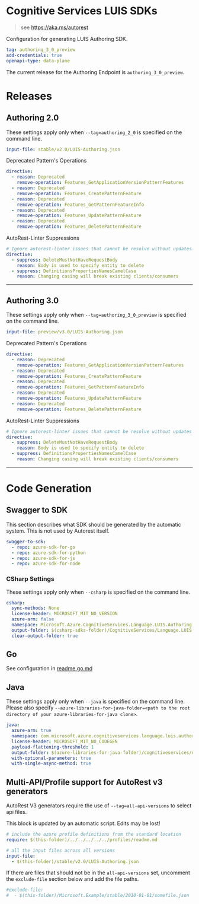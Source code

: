 # Cognitive Services LUIS SDKs

> see https://aka.ms/autorest

Configuration for generating LUIS Authoring SDK.

``` yaml
tag: authoring_3_0_preview
add-credentials: true
openapi-type: data-plane
```

The current release for the Authoring Endpoint is `authoring_3_0_preview`.

# Releases

## Authoring 2.0
These settings apply only when `--tag=authoring_2_0` is specified on the command line.

``` yaml $(tag) == 'authoring_2_0'
input-file: stable/v2.0/LUIS-Authoring.json
```

Deprecated Pattern's Operations

``` yaml $(tag) == 'authoring_2_0'
directive:
  - reason: Deprecated
    remove-operation: Features_GetApplicationVersionPatternFeatures
  - reason: Deprecated
    remove-operation: Features_CreatePatternFeature
  - reason: Deprecated
    remove-operation: Features_GetPatternFeatureInfo
  - reason: Deprecated
    remove-operation: Features_UpdatePatternFeature
  - reason: Deprecated
    remove-operation: Features_DeletePatternFeature
```

AutoRest-Linter Suppressions

``` yaml
# Ignore autorest-linter issues that cannot be resolve without updates to the API implementation
directive:
  - suppress: DeleteMustNotHaveRequestBody
    reason: Body is used to specify entity to delete
  - suppress: DefinitionsPropertiesNamesCamelCase
    reason: Changing casing will break existing clients/consumers
```

---

## Authoring 3.0
These settings apply only when `--tag=authoring_3_0_preview` is specified on the command line.

``` yaml $(tag) == 'authoring_3_0_preview'
input-file: preview/v3.0/LUIS-Authoring.json
```

Deprecated Pattern's Operations

``` yaml $(tag) == 'authoring_2_0'
directive:
  - reason: Deprecated
    remove-operation: Features_GetApplicationVersionPatternFeatures
  - reason: Deprecated
    remove-operation: Features_CreatePatternFeature
  - reason: Deprecated
    remove-operation: Features_GetPatternFeatureInfo
  - reason: Deprecated
    remove-operation: Features_UpdatePatternFeature
  - reason: Deprecated
    remove-operation: Features_DeletePatternFeature
```

AutoRest-Linter Suppressions

``` yaml
# Ignore autorest-linter issues that cannot be resolve without updates to the API implementation
directive:
  - suppress: DeleteMustNotHaveRequestBody
    reason: Body is used to specify entity to delete
  - suppress: DefinitionsPropertiesNamesCamelCase
    reason: Changing casing will break existing clients/consumers
```

---

# Code Generation


## Swagger to SDK

This section describes what SDK should be generated by the automatic system.
This is not used by Autorest itself.

``` yaml $(swagger-to-sdk)
swagger-to-sdk:
  - repo: azure-sdk-for-go
  - repo: azure-sdk-for-python
  - repo: azure-sdk-for-js
  - repo: azure-sdk-for-node
```

### CSharp Settings
These settings apply only when `--csharp` is specified on the command line.
``` yaml $(csharp)
csharp:
  sync-methods: None
  license-header: MICROSOFT_MIT_NO_VERSION
  azure-arm: false
  namespace: Microsoft.Azure.CognitiveServices.Language.LUIS.Authoring
  output-folder: $(csharp-sdks-folder)/CognitiveServices/Language.LUIS.Authoring/src/Generated
  clear-output-folder: true
```

## Go

See configuration in [readme.go.md](./readme.go.md)

## Java

These settings apply only when `--java` is specified on the command line.
Please also specify `--azure-libraries-for-java-folder=<path to the root directory of your azure-libraries-for-java clone>`.

``` yaml $(java)
java:
  azure-arm: true
  namespace: com.microsoft.azure.cognitiveservices.language.luis.authoring
  license-header: MICROSOFT_MIT_NO_CODEGEN
  payload-flattening-threshold: 1
  output-folder: $(azure-libraries-for-java-folder)/cognitiveservices/data-plane/language/luis/authoring
  with-optional-parameters: true
  with-single-async-method: true
```

## Multi-API/Profile support for AutoRest v3 generators 

AutoRest V3 generators require the use of `--tag=all-api-versions` to select api files.

This block is updated by an automatic script. Edits may be lost!

``` yaml $(tag) == 'all-api-versions' /* autogenerated */
# include the azure profile definitions from the standard location
require: $(this-folder)/../../../../../profiles/readme.md

# all the input files across all versions
input-file:
  - $(this-folder)/stable/v2.0/LUIS-Authoring.json

```

If there are files that should not be in the `all-api-versions` set, 
uncomment the  `exclude-file` section below and add the file paths.

``` yaml $(tag) == 'all-api-versions'
#exclude-file: 
#  - $(this-folder)/Microsoft.Example/stable/2010-01-01/somefile.json
```

